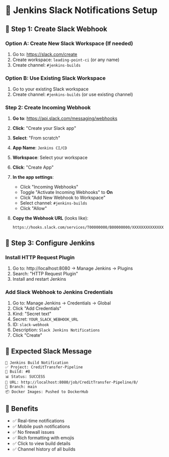 # 📱 Jenkins Slack Notifications Setup

## 🎯 **Step 1: Create Slack Webhook**

### **Option A: Create New Slack Workspace (If needed)**
1. Go to: https://slack.com/create
2. Create workspace: `leading-point-ci` (or any name)
3. Create channel: `#jenkins-builds`

### **Option B: Use Existing Slack Workspace**
1. Go to your existing Slack workspace
2. Create channel: `#jenkins-builds` (or use existing channel)

### **Step 2: Create Incoming Webhook**
1. **Go to**: https://api.slack.com/messaging/webhooks
2. **Click**: "Create your Slack app"
3. **Select**: "From scratch"
4. **App Name**: `Jenkins CI/CD`
5. **Workspace**: Select your workspace
6. **Click**: "Create App"

7. **In the app settings**:
   - Click "Incoming Webhooks"
   - Toggle "Activate Incoming Webhooks" to **On**
   - Click "Add New Webhook to Workspace"
   - Select channel: `#jenkins-builds`
   - Click "Allow"

8. **Copy the Webhook URL** (looks like):
   ```
   https://hooks.slack.com/services/T00000000/B00000000/XXXXXXXXXXXXXXXXXXXXXXXX
   ```

## 🔧 **Step 3: Configure Jenkins**

### **Install HTTP Request Plugin**
1. Go to: http://localhost:8080 → Manage Jenkins → Plugins
2. Search: "HTTP Request Plugin"
3. Install and restart Jenkins

### **Add Slack Webhook to Jenkins Credentials**
1. Go to: Manage Jenkins → Credentials → Global
2. Click "Add Credentials"
3. Kind: "Secret text"
4. Secret: `YOUR_SLACK_WEBHOOK_URL`
5. ID: `slack-webhook`
6. Description: `Slack Jenkins Notifications`
7. Click "Create"

## 📧 **Expected Slack Message**
```
🚀 Jenkins Build Notification
✅ Project: CreditTransfer-Pipeline
🔢 Build: #8
📊 Status: SUCCESS
🔗 URL: http://localhost:8080/job/CreditTransfer-Pipeline/8/
🌿 Branch: main
📦 Docker Images: Pushed to DockerHub
```

## 🎯 **Benefits**
- ✅ Real-time notifications
- ✅ Mobile push notifications
- ✅ No firewall issues
- ✅ Rich formatting with emojis
- ✅ Click to view build details
- ✅ Channel history of all builds 